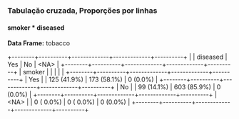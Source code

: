 ### Tabulaçăo cruzada, Proporçőes por linhas  
#### smoker * diseased  
**Data Frame:** tobacco  

+--------+----------+-------------+-------------+----------+
|        | diseased |         Yes |          No |   \<NA\> |
+--------+----------+-------------+-------------+----------+
| smoker |          |             |             |          |
+--------+----------+-------------+-------------+----------+
|    Yes |          | 125 (41.9%) | 173 (58.1%) | 0 (0.0%) |
+--------+----------+-------------+-------------+----------+
|     No |          |  99 (14.1%) | 603 (85.9%) | 0 (0.0%) |
+--------+----------+-------------+-------------+----------+
| \<NA\> |          |   0 ( 0.0%) |   0 ( 0.0%) | 0 (0.0%) |
+--------+----------+-------------+-------------+----------+
